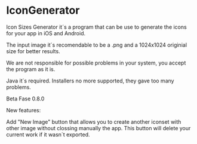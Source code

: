 # IconGenerator

Icon Sizes Generator it´s a program that can be use to generate the icons for your app in iOS and Android.

The input image  it´s recomendable to be a .png and a 1024x1024 originial size for better results.

We are not responsible for possible problems in your system, you accept the program as it is.

Java it´s required. Installers no more supported, they gave too many problems.

Beta Fase 0.8.0

New features:

Add "New Image" button that allows you to create another iconset with other image without 
clossing manually the app. This button will delete your current work if it wasn´t exported.


